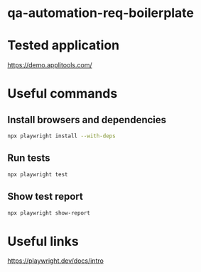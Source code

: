 # qa-automation-req-boilerplate

# Tested application

https://demo.applitools.com/

# Useful commands

## Install browsers and dependencies
```sh
npx playwright install --with-deps
```

## Run tests
```sh
npx playwright test
```

## Show test report
```sh
npx playwright show-report
```

# Useful links

https://playwright.dev/docs/intro